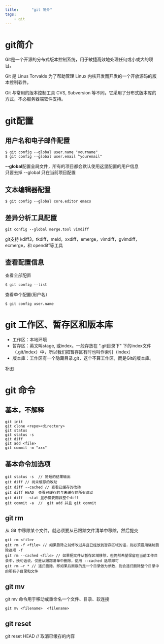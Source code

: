 ```yaml
---
title:      "git 简介"
tags:
    - git
---
```


# git简介
Git是一个开源的分布式版本控制系统，用于敏捷高效地处理任何或小或大的项目。

Git 是 Linus Torvalds 为了帮助管理 Linux 内核开发而开发的一个开放源码的版本控制软件。

Git 与常用的版本控制工具 CVS, Subversion 等不同，它采用了分布式版本库的方式，不必服务器端软件支持。

# git配置
## 用户名和电子邮件配置

```
$ git config --global user.name "yourname"    
$ git config --global user.email "youremail"
```

**--global**配置全局文件，所有的项目都会默认使用这里配置的用户信息  
只要去掉 --global 只在当前项目配置


## 文本编辑器配置
```
$ git config --global core.editor emacs
```

## 差异分析工具配置
```
git config --global merge.tool vimdiff
```
git支持 kdiff3，tkdiff，meld，xxdiff，emerge，vimdiff，gvimdiff，ecmerge，和 opendiff等工具

## 查看配置信息
查看全部配置

```
$ git config --list
```
查看单个配置(用户名）

```
$ git config user.name
```

# git 工作区、暂存区和版本库

* 工作区：本地环境
* 暂存区：英文叫stage, 或index。一般存放在 ".git目录下" 下的index文件（.git/index）中，所以我们把暂存区有时也叫作索引（index）
* 版本库：工作区有一个隐藏目录.git，这个不算工作区，而是Git的版本库。

补图

# git 命令

## 基本，不解释

```
git init
git clone <repo><directory>
git status
git status -s
git diff 
git add <file>
git commit -m "xxx"
```


## 基本命令加选项

```
git status -s  // 简短的结果输出
git diff // 尚未缓存的改动
git diff --cached // 查看已缓存的改动
git diff HEAD  查看已缓存的与未缓存的所有改动
git diff --stat 显示摘要而非整个diff
git commit -a  //  git add 并且 git commit 
```

## git rm 
从 Git 中移除某个文件，就必须要从已跟踪文件清单中移除，然后提交

```
git rm <file>
git rm -f <file> // 如果删除之前修改过并且已经放到暂存区域的话，则必须要用强制删除选项 -f
git rm --cached <file> // 如果把文件从暂存区域移除，但仍然希望保留在当前工作目录中，换句话说，仅是从跟踪清单中删除，使用 --cached 选项即可
git rm –r * // 递归删除，即如果后面跟的是一个目录做为参数，则会递归删除整个目录中的所有子目录和文件
```
## git mv
git mv 命令用于移动或重命名一个文件、目录、软连接

```
git mv <filename>  <filename>
```

## git reset
git reset HEAD  // 取消已缓存的内容



